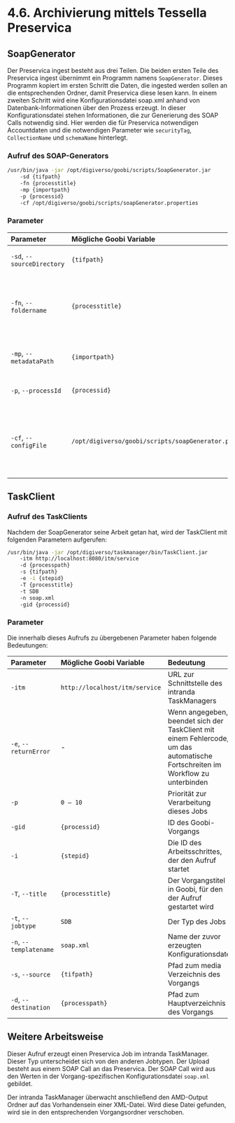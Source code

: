 # 4.6. Archivierung mittels Tessella Preservica

## SoapGenerator

Der Preservica ingest besteht aus drei Teilen. Die beiden ersten Teile des Preservica ingest übernimmt ein Programm namens `SoapGenerator`. Dieses Programm kopiert im ersten Schritt die Daten, die ingested werden sollen an die entsprechenden Ordner, damit Preservica diese lesen kann. In einem zweiten Schritt wird eine Konfigurationsdatei soap.xml anhand von Datenbank-Informationen über den Prozess erzeugt. In dieser Konfigurationsdatei stehen Informationen, die zur Generierung des SOAP Calls notwendig sind. Hier werden die für Preservica notwendigen Accountdaten und die notwendigen Parameter wie `securityTag`, `CollectionName` und `schemaName` hinterlegt.

### Aufruf des SOAP-Generators

```bash
/usr/bin/java -jar /opt/digiverso/goobi/scripts/SoapGenerator.jar 
    -sd {tifpath} 
    -fn {processtitle} 
    -mp {importpath} 
    -p {processid} 
    -cf /opt/digiverso/goobi/scripts/soapGenerator.properties
```

### Parameter

| Parameter | Mögliche Goobi Variable | Bedeutung |
| :--- | :--- | :--- |
| `-sd`, `--sourceDirectory` | `{tifpath}` | Ausgangsmaterial, das ingested werden soll |
| `-fn`, `--foldername` | `{processtitle}` | Name, wie die Ordner während des SDB ingests heißen sollen, notwendig zur eindeutigen Zuordnung |
| `-mp`, `--metadataPath` | `{importpath}` | Pfad, an den die AMD Metadaten zurückgespielt werden sollen |
| `-p`, `--processId` | `{processid}` | ProzesseID, wird zur Datenbank-Suche benötigt |
| `-cf`, `--configFile` | `/opt/digiverso/goobi/scripts/soapGenerator.properties` | Pfad zur Konfigurationsdatei des SoapGenerators, enthält Pfadangaben, Datenbank-Zugangsdaten etc. |

## TaskClient

### Aufruf des TaskClients

Nachdem der SoapGenerator seine Arbeit getan hat, wird der TaskClient mit folgenden Parametern aufgerufen:

```bash
/usr/bin/java -jar /opt/digiverso/taskmanager/bin/TaskClient.jar 
    -itm http://localhost:8080/itm/service 
    -d {processpath} 
    -s {tifpath} 
    -e -i {stepid} 
    -T {processtitle} 
    -t SDB 
    -n soap.xml 
    -gid {processid}
```

### Parameter

Die innerhalb dieses Aufrufs zu übergebenen Parameter haben folgende Bedeutungen:

| Parameter | Mögliche Goobi Variable | Bedeutung |
| :--- | :--- | :--- |
| `-itm` | `http://localhost/itm/service` | URL zur Schnittstelle des intranda TaskManagers |
| `-e`, `--returnError` | - | Wenn angegeben, beendet sich der TaskClient mit einem Fehlercode, um das automatische Fortschreiten im Workflow zu unterbinden |
| `-p` | `0 – 10` | Priorität zur Verarbeitung dieses Jobs |
| `-gid` | `{processid}` | ID des Goobi-Vorgangs |
| `-i`  | `{stepid}` | Die ID des Arbeitsschrittes, der den Aufruf startet |
| `-T`, `--title` | `{processtitle}` | Der Vorgangstitel in Goobi, für den der Aufruf gestartet wird |
| `-t`, `--jobtype` | `SDB` | Der Typ des Jobs |
| `-n`, `--templatename` | `soap.xml` | Name der zuvor erzeugten Konfigurationsdatei |
| `-s`, `--source` | `{tifpath}` | Pfad zum media Verzeichnis des Vorgangs |
| `-d`, `--destination` | `{processpath}` | Pfad zum Hauptverzeichnis des Vorgangs |

## Weitere Arbeitsweise

Dieser Aufruf erzeugt einen Preservica Job im intranda TaskManager. Dieser Typ unterscheidet sich von den anderen Jobtypen. Der Upload besteht aus einem SOAP Call an das Preservica. Der SOAP Call wird aus den Werten in der Vorgang-spezifischen Konfigurationsdatei `soap.xml` gebildet.

Der intranda TaskManager überwacht anschließend den AMD-Output Ordner auf das Vorhandensein einer XML-Datei. Wird diese Datei gefunden, wird sie in den entsprechenden Vorgangsordner verschoben.

